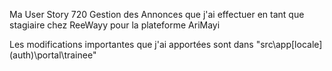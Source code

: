 Ma User Story 720 Gestion des Annonces que j'ai effectuer en tant que stagiaire chez ReeWayy pour la plateforme AriMayi

Les modifications importantes que j'ai apportées sont dans "src\app\[locale]\(auth)\portal\trainee"
